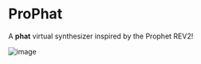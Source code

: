 # Pro**Phat**

A **phat** virtual synthesizer inspired by the Prophet REV2!

![image](https://github.com/vberthiaume/ProPhat/assets/3721265/65fa98c1-31f8-40d0-a5fb-5986330c7afd)
